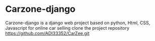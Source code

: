 # Carzone-django
Carzone-django is a django web  project based on python, Html, CSS, Javascript for online car selling
clone the  project repository https://github.com/ADI33352/CarZee.git
